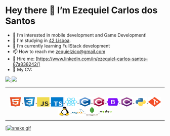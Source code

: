 # Hey there 👋 I’m Ezequiel Carlos dos Santos
- 👀 I’m interested in mobile development and Game Development!
- 🔭 I'm studying in <a href="https://www.42lisboa.com" target="_blank">42 Lisboa</a>.
- 🌱 I’m currently learning FullStack development 
- 📫 How to reach me zequielzico@gmail.com
- 🚀 Hire me: [https://www.linkedin.com/in/ezequiel-carlos-santos-87a838242/]
- 📄 My CV: 

<div>
  <a href="https://github.com/zico15/">
  <img height="160em" src="https://github-readme-stats.vercel.app/api?username=zico15&show_icons=true&theme=dracula&include_all_commits=true&count_private=true"/>
  <img height="160em" src="https://github-readme-stats.vercel.app/api/top-langs/?username=zico15&layout=compact&langs_count=8&theme=dracula"/>
</div>
 
 <hr/>
<div style="display: inline_block" align="center"><br>
  <img align="center" alt="HTML" height="30" width="40" src="https://raw.githubusercontent.com/devicons/devicon/master/icons/html5/html5-original.svg">
  <img align="center" alt="CSS" height="30" width="40" src="https://raw.githubusercontent.com/devicons/devicon/master/icons/css3/css3-original.svg">
  <img align="center" alt="Js" height="30" width="40" src="https://raw.githubusercontent.com/devicons/devicon/master/icons/javascript/javascript-original.svg">
  <img align="center" alt="TypeScript" height="30" width="40" src="https://raw.githubusercontent.com/devicons/devicon/master/icons/typescript/typescript-original.svg">
  <img align="center" alt="React" height="30" width="40" src="https://raw.githubusercontent.com/devicons/devicon/master/icons/react/react-original.svg">
  <img align="center" alt="React" height="30" width="40" src="https://raw.githubusercontent.com/devicons/devicon/1119b9f84c0290e0f0b38982099a2bd027a48bf1/icons/c/c-original.svg">
  <img align="center" alt="C++" height="30" width="40" src="https://raw.githubusercontent.com/devicons/devicon/1119b9f84c0290e0f0b38982099a2bd027a48bf1/icons/cplusplus/cplusplus-original.svg">
 <img align="center" alt="BootsTrap" height="30" width="40" src="https://raw.githubusercontent.com/devicons/devicon/master/icons/bootstrap/bootstrap-original.svg">
 <img align="center" alt="BootsTrap" height="30" width="40" src="https://raw.githubusercontent.com/devicons/devicon/1119b9f84c0290e0f0b38982099a2bd027a48bf1/icons/csharp/csharp-original.svg">
  <img align="center" alt="Python" height="30" width="40" src="https://raw.githubusercontent.com/devicons/devicon/master/icons/python/python-original.svg">
  <img align="center" alt="Git" height="30" width="40" src="https://raw.githubusercontent.com/devicons/devicon/master/icons/git/git-original.svg">
  <img align="center" alt="Linux" height="30" width="40" src="https://raw.githubusercontent.com/devicons/devicon/master/icons/linux/linux-original.svg">
  <img align="center" alt="my-sql" height="30" width="40" src="https://raw.githubusercontent.com/devicons/devicon/master/icons/mysql/mysql-original-wordmark.svg">
 <img align="center" alt="mmongo-db" height="30" width="40" src="https://raw.githubusercontent.com/devicons/devicon/master/icons/mongodb/mongodb-original-wordmark.svg">
  <img align="center" alt="nodejs" height="30" width="40" src="https://raw.githubusercontent.com/devicons/devicon/master/icons/nodejs/nodejs-original-wordmark.svg">
  </div>
  <hr/>

<!---
JoaoRibeiro-JR/JoaoRibeiro-JR is a ✨ special ✨ repository because its `README.md` (this file) appears on your GitHub profile.
You can click the Preview link to take a look at your changes.
--->
[![snake gif](https://github.dev/zico15/zico15/blob/main/workflows/%20snake.yml)
